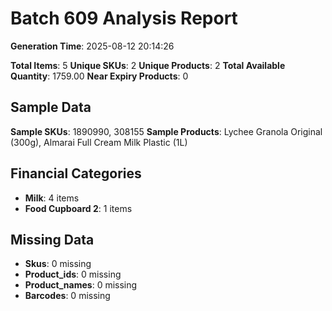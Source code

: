 # Batch 609 Analysis Report

**Generation Time**: 2025-08-12 20:14:26

**Total Items**: 5
**Unique SKUs**: 2
**Unique Products**: 2
**Total Available Quantity**: 1759.00
**Near Expiry Products**: 0

## Sample Data
**Sample SKUs**: 1890990, 308155
**Sample Products**: Lychee Granola Original (300g), Almarai Full Cream Milk Plastic (1L)

## Financial Categories
- **Milk**: 4 items
- **Food Cupboard 2**: 1 items

## Missing Data
- **Skus**: 0 missing
- **Product_ids**: 0 missing
- **Product_names**: 0 missing
- **Barcodes**: 0 missing
